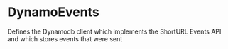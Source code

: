 # DynamoEvents

Defines the Dynamodb client which implements the ShortURL Events API
and which stores events that were sent
